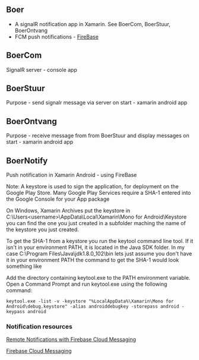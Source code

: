 ## Boer
- A signalR notification app in Xamarin. See BoerCom, BoerStuur, BoerOntvang
- FCM push notifications - [FireBase](https://console.firebase.google.com) 

## BoerCom
SignalR server - console app

## BoerStuur
Purpose - send signalr message via server on start - xamarin android app

## BoerOntvang
Purpose - receive message from from BoerStuur and display messages on start - xamarin android app

## BoerNotify
Push notification in Xamarin Android - using FireBase

Note: A keystore is used to sign the application, for deployment on the Google Play Store. Many Google Play Services require a SHA-1 entered into the Google Console for your App package

On Windows, Xamarin Archives put the keystore in C:\Users\<username>\AppData\Local\Xamarin\Mono for Android\Keystore you can find the one you just created in a subfolder maching the name of the keystore you just created.

To get the SHA-1 from a keystore you run the keytool command line tool. If it isn't in your environment PATH, it is located in the Java SDK folder. In my case C:\Program Files\Java\jdk1.8.0_102\bin lets just assume you don't have it in your environment PATH the command to get the SHA-1 would look something like

Add the directory containing keytool.exe to the PATH environment variable. Open a Command Prompt and run keytool.exe using the following command:

```
keytool.exe -list -v -keystore "%LocalAppData%\Xamarin\Mono for Android\debug.keystore" -alias androiddebugkey -storepass android -keypass android
```
 
### Notification resources

[Remote Notifications with Firebase Cloud Messaging](https://developer.xamarin.com/guides/android/application_fundamentals/notifications/firebase-cloud-messaging/)

[Firebase Cloud Messaging](https://developer.xamarin.com/guides/android/application_fundamentals/notifications/remote-notifications-with-fcm/)



